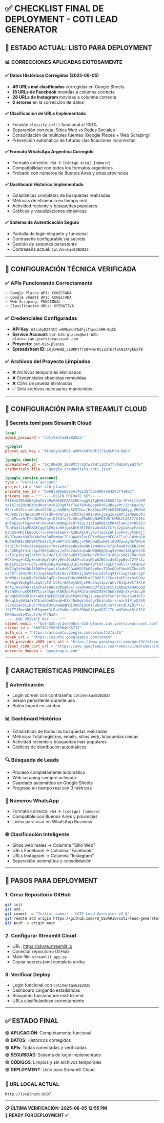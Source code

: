 # ✅ CHECKLIST FINAL DE DEPLOYMENT - COTI LEAD GENERATOR

## 🎯 ESTADO ACTUAL: LISTO PARA DEPLOYMENT

### 📊 **CORRECCIONES APLICADAS EXITOSAMENTE**

#### ✅ **Datos Históricos Corregidos (2025-08-05)**
- **46 URLs mal clasificadas** corregidas en Google Sheets
- **18 URLs de Facebook** movidas a columna correcta  
- **28 URLs de Instagram** movidas a columna correcta
- **0 errores** en la corrección de datos

#### ✅ **Clasificación de URLs Implementada**
- Función `classify_url()` funcional al 100%
- Separación correcta: Sitios Web vs Redes Sociales
- Consolidación de múltiples fuentes (Google Places + Web Scraping)
- Prevención automática de futuras clasificaciones incorrectas

#### ✅ **Formato WhatsApp Argentina Corregido**
- Formato correcto: `+54 9 [código área] [número]`
- Compatibilidad con todos los formatos argentinos
- Probado con números de Buenos Aires y otras provincias

#### ✅ **Dashboard Histórico Implementado**
- Estadísticas completas de búsquedas realizadas
- Métricas de eficiencia en tiempo real
- Actividad reciente y búsquedas populares
- Gráficos y visualizaciones dinámicas

#### ✅ **Sistema de Autenticación Seguro**
- Pantalla de login elegante y funcional
- Contraseña configurable via secrets
- Gestión de sesiones persistente
- Contraseña actual: `CotiVentasB2B2025`

---

## 🔧 **CONFIGURACIÓN TÉCNICA VERIFICADA**

### ✅ **APIs Funcionando Correctamente**
```
✅ Google Places API: CONECTADA
✅ Google Sheets API: CONECTADA  
✅ Web Scraping: FUNCIONAL
✅ Clasificación URLs: OPERATIVA
```

### ✅ **Credenciales Configuradas**
- **API Key**: `AIzaSyDZ4RCI-w0MkxkdYbdFjiT1wkLh9H-BqCk`
- **Service Account**: `bot-b2b-places@bot-b2b-places.iam.gserviceaccount.com`
- **Proyecto**: `bot-b2b-places`
- **Spreadsheet ID**: `1KjQMeQQ_3EO0MtfrSO7waTHtiZdTb7futHIA4yk6Xf8`

### ✅ **Archivos del Proyecto Limpiados**
- ❌ Archivos temporales eliminados
- ❌ Credenciales obsoletas removidas  
- ❌ CSVs de prueba eliminados
- ✅ Solo archivos necesarios mantenidos

---

## 🚀 **CONFIGURACIÓN PARA STREAMLIT CLOUD**

### 📝 **Secrets.toml para Streamlit Cloud**
```toml
[app]
admin_password = "CotiVentasB2B2025"

[google]
places_api_key = "AIzaSyDZ4RCI-w0MkxkdYbdFjiT1wkLh9H-BqCk"

[google_sheets]
spreadsheet_id = "1KjQMeQQ_3EO0MtfrSO7waTHtiZdTb7futHIA4yk6Xf8"
credentials_file = "google_credentials_coti.json"

[google_service_account]
type = "service_account"
project_id = "bot-b2b-places"
private_key_id = "bb69da0ea6b82ec4612bfab5d0078b4245f4a9b2"
private_key = """-----BEGIN PRIVATE KEY-----
MIIEvQIBADANBgkqhkiG9w0BAQEFAASCBKcwggSjAgEAAoIBAQC7pr1P+tctZvKM
zkIXIr8ZMs9Bt0cNKuKhmrR2G3gOTtY7wdf8HsUggpGRtRLOBayeMr/IahkqqPq/
SS/rs0iDLLimDnUnvG738tyLhoR6+gSC97Har/HqX3oyYPY+kOIBEAA0yyj2MOhU
VQcFOLYSTNWTXc0MTVlTdkF0YGrZjiR3kbYGjOQ1F9oFgJegZwXgaPlIsNWuEQfu
rCneFuveN/F+cHbZ9mVqeiNlKdlx/ZzS6aqF6uKNyNdMU5H8fUMWk2LQ817/O16e
qhT4pzGxtKgww4VFrk+QCAnd8N8qp4s9f18aiJJZta8MGEYEMK+0laKo3rVdb8ZJ
TUqFAdIJAgMBAAECggEAE9qicRHjLmSUCR3RlE0S1wGvOA7CL7x32g1aRpzFaQ4i
UJRD2+MNjFEEQdxcrvueteY8sGG5Y/AZB6Agt9lyNJ7IspkZAClJvGYvu3tyDOjj
DVBTuwWenOOZNDdaFmiR4Pbmbq+IF/Q4wKN2aLEFYo5Kkpr8FO8iIliCuGNzKq1W
0bA9JVB0iSFWYFXTG13rXjPaNFYtUGaKBpj+TDFpDWO3wHQl1GVM7pndyNATOKeG
YtqClhFf40s3t9XQeD8+rfmkzwMtR9edUaAOGNUi9M4K9shR72HfaX0YVRkRiYNX
GcJXRPg6Y41Cc8pJfK6SskQpi/eZYo2XuGSqkaNUWQKBgQDvq94KHmt3AIgCkEh8
+/T2ipXqi0gIrYDYcTp7Ue/lU1CS6zwD93Eg0vHphZhIHcCO+6Rp+s8QiCPAcOaO
PCX3+qg+hXZp+xs6tWgYlsM/y0ec4OpkUFnulosM4pOZBCxcGyBJypBvo72YFt3z
QRjLPzZdxF+ughI+9MeD5HSAQwKBgQDIb5XiMekXyfFmt72gLFhpHnlT/nKPeRLw
UM7Cg5kPmGNNlfDNPmiRweLi3adsPCOwWMBJ5k0lgmRecTBOxQDeE9uuM7Zkn4YR
s3PDfljEHz7BcT/1xgGAhwTb0i8szVM2661jdaVP1ai2aVlvq9Txfzwg7ZwkrqgY
knWR0iz1wwKBgFm26AK5qFh/ZmovQDMozWWMMtn9ERXOfLCIke+fmEErkrmsPGbv
tPUogU18qKg2GuJq5/yT2fbCPz/GA0ey1DOjLF9a7hx11pd/WFv781Jp8YCT4Kl0
OnXI/HvyRHW+ziwcK1Xz8WUY0dugk6x+7Z0HKH6pB3f3UIUoc5a3abSpAoGAQ6qQ
Mj3hUFunuKK9TM7Lxik4kqerK06XmzPcqYRd7wrmM3I0SkYQbWzEWQy1ke+3qLg9
qnUqhEhB9DRIN7+AbHjNyEDDCbNlQqKPqWcFNqjJuequyh1fsnFirYeGz5w9xKPJ
9HLqLUqXW4WzYOTkzebDeOZeuW+RZkJDmMgYz5sCgYEAihaRzrk/oXr5IPjmDV5R
/JV4Zz2R0iINc77YKqQf9cEKwNQqMbiXKGRI9c9T7uhc8AJ7n7lGKcdFAE8if++/
12iTTJ5m+hNh5HEUgomKJrRat5aHKesVSh89NoXiRps0GZL1ILumUIobwr5tG3JV
hNRWaim5pMIqufz4pfP3NwQ=
-----END PRIVATE KEY-----"""
client_email = "bot-b2b-places@bot-b2b-places.iam.gserviceaccount.com"
client_id = "109796225696364956731"
auth_uri = "https://accounts.google.com/o/oauth2/auth"
token_uri = "https://oauth2.googleapis.com/token"
auth_provider_x509_cert_url = "https://www.googleapis.com/oauth2/v1/certs"
client_x509_cert_url = "https://www.googleapis.com/robot/v1/metadata/x509/bot-b2b-places%40bot-b2b-places.iam.gserviceaccount.com"
universe_domain = "googleapis.com"
```

---

## 🎨 **CARACTERÍSTICAS PRINCIPALES**

### 🔐 **Autenticación**
- Login screen con contraseña: `CotiVentasB2B2025`
- Sesión persistente durante uso
- Botón logout en sidebar

### 📊 **Dashboard Histórico**
- Estadísticas de todas las búsquedas realizadas
- Métricas: Total registros, emails, sitios web, búsquedas únicas
- Actividad reciente y búsquedas más populares
- Gráficos de distribución automáticos

### 🔍 **Búsqueda de Leads**
- Proceso completamente automático
- Web scraping siempre activado
- Guardado automático en Google Sheets
- Progreso en tiempo real con 3 métricas

### 📱 **Números WhatsApp**
- Formato correcto: `+54 9 [código] [número]`
- Compatible con Buenos Aires y provincias
- Listos para usar en WhatsApp Business

### 🌐 **Clasificación Inteligente**
- Sitios web reales → Columna "Sitio Web"
- URLs Facebook → Columna "Facebook"  
- URLs Instagram → Columna "Instagram"
- Separación automática y consolidación

---

## 🚀 **PASOS PARA DEPLOYMENT**

### 1. **Crear Repositorio GitHub**
```bash
git init
git add .
git commit -m "Initial commit - COTI Lead Generator v2.0"
git remote add origin https://github.com/TU_USUARIO/coti-lead-generator.git
git push -u origin main
```

### 2. **Configurar Streamlit Cloud**
- URL: https://share.streamlit.io
- Conectar repositorio GitHub
- Main file: `streamlit_app.py`
- Copiar secrets.toml completo arriba

### 3. **Verificar Deploy**
- Login funcional con `CotiVentasB2B2025`
- Dashboard cargando estadísticas
- Búsqueda funcionando end-to-end
- URLs clasificándose correctamente

---

## ✅ **ESTADO FINAL**

🟢 **APLICACIÓN**: Completamente funcional  
🟢 **DATOS**: Históricos corregidos  
🟢 **APIs**: Todas conectadas y verificadas  
🟢 **SEGURIDAD**: Sistema de login implementado  
🟢 **CÓDIGOS**: Limpios y sin archivos temporales  
🟢 **DEPLOYMENT**: Listo para Streamlit Cloud  

### 🎯 **URL LOCAL ACTUAL**
```
http://localhost:8507
```

---

**📋 ÚLTIMA VERIFICACIÓN: 2025-08-05 12:55 PM**  
**🚀 READY FOR DEPLOYMENT ✅**